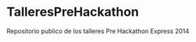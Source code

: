 TalleresPreHackathon
====================

Repositorio publico de los talleres Pre Hackathon Express 2014
